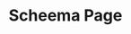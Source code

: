 ---
id: dont-remove
type: page
layout: page-builder
title: Scheema Page
permalink: /dont-remove
thumbnail: ""
blocks:
  - type: hero_slider
    heros:
      - hero:
          variant: full
          title: Hero Slider Title
          content: Lorem Ipsum is simply dummy text of the printing and typesetting industry. Lorem Ipsum has been the industry's standard dummy text ever since the 1500s, when an unknown printer took a galley of type and scrambled it to make a type specimen book. It has survived not only five centuries, but also the leap into electronic typesetting, remaining essentially unchanged. It was popularised in the 1960s with the release of Letraset sheets containing Lorem Ipsum passages, and more recently with desktop publishing software like Aldus PageMaker including versions of Lorem Ipsum.
          buttons:
            - button:
                variant: default
                content: Get Started
                url: /get-started
          hero_photo:
            hero_image: /img/goal.png
            alt: "Hero Slider Photo"
          hero_bg_photo:
            hero_bg_image: "/img/white_wood.jpg"
            enable_parallax: false
  - type: hero
    variant: default
    title: Hero Title
    content: |-
      # website in 2 steps

      1. ### Extend the repo 
      2. ### deploy at netlify

      ### N﻿ot just fast; its the **fastest website**.
    photo:
      image: /img/4000_2_01.jpg
    buttons:
      - button:
          variant: button
          content: Start Building Now
          url: /my-repo
    bg_photo:
      bg_image: /img/white_wood.jpg
  - type: content
    content: "# Hassle free starter."
    bg_photo:
      bg_image: /img/tezos-wpn1xnccgpw-unsplash.jpg
      enable_parallax: true
  - type: content_image
    variant: default
    title: Pre configured UI Components for your use.
    content: |-
      * Company Settings
      * Main navigation settings
      * Footer navigation settings
      * Social Media & contacts.
    buttons:
      - button:
          variant: button
          content: Get Started
          url: /get-started
    photo:
      image: /img/layers.png
      alt: Layers
    bg_photo:
      bg_image: /img/white_wood.jpg
      enable_parallax: true
  - type: perks
    title: Our services includes
    content: These are dummy services you can edit them as per your need.
    bg_photo:
      bg_image: /img/background.jpg
      enable_parallax: true
    columns:
      - title: Madhuri Dixit
        content: This is some dummy content
        show_popup: true
        permalink: /madhuri/
        photo:
          image: /img/4000_2_01.jpg
seo:
  ogimage: /img/4000_2_01.jpg
---